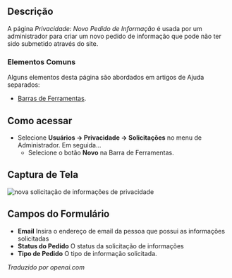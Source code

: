 <!-- Filename: Help4.x:Privacy:_New_Information_Request / Display title: Privacidade: Novo Pedido de Informação -->

## Descrição

A página *Privacidade: Novo Pedido de Informação* é usada por um administrador para criar um novo pedido de informação que pode não ter sido submetido através do site.

### Elementos Comuns

Alguns elementos desta página são abordados em artigos de Ajuda separados:

* [Barras de Ferramentas](jdocmanual?article=help/common-elements/toolbars).

## Como acessar

- Selecione **Usuários → Privacidade → Solicitações** no menu de Administrador. Em seguida...
  - Selecione o botão **Novo** na Barra de Ferramentas.

## Captura de Tela

![nova solicitação de informações de privacidade](../../../pt/images/privacy/privacy-new-information-request.png)

## Campos do Formulário

- **Email** Insira o endereço de email da pessoa que possui as
  informações solicitadas
- **Status do Pedido** O status da solicitação de informações
- **Tipo de Pedido** O tipo de informação solicitada.

*Traduzido por openai.com*

